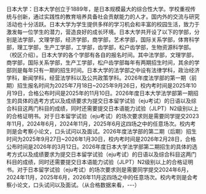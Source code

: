 日本大学：日本大学创立于1889年，是日本规模最大的综合性大学。学校重视传统与创新，通过实践性的教育培养具备社会贡献能力的人才。国内外的交流与研究活动也十分活跃。日本大学为学生提供多样的学习机会和丰富的校园生活，致力于激发每一位学生的潜力，营造良好的成长环境。日本大学共开设了以下的学部，分别是法学部，文理学部，经济学部，商学部，艺术学部，国际关系学部，体育科学部，理工学部，生产工学部，工学部，齿学部，松户齿学部，生物资源科学部。（校区介绍）。日本大学的各个学部有各自的报名时间。其中法学部，文理学部，商学部，国际关系学部，生产工学部，松户齿学部每年有两期招生时间，其余的学部则是每年只有一期的招生时间。日本大学的法学部之中设有法律学科，政治经济学科，新闻学科，经营法学科以及公共政策学科。2026年度法学部的第一期（前期）招生报名时间为2025年7月18日~2025年9月26日，校内考时间是2025年10月19日，合格公布时间是2025年的11月10日。2026年度日本大学法学部第一期招生的具体的选考方式以及成绩要求为提交日本留学试验（eju考试）的日语以及综合科目这两门科目的成绩，同时还需要提交日本语能力试验（JLPT）N2级别以上的合格证明书。对于日本留学试验（eju考试）的场次要求则是需要同学提交2023年11月，2024年6月，2024年11月，2025年6月这四场之中的任意场次。校内考则是会考察小论文，口头试问以及面试。2026年度法学部的第二期（后期）招生时间为2025年9月27日~2026年1月30日，校内考时间是2026年2月28日，合格公布时间是2026年的3月12日。2026年度日本大学法学部第二期招生的具体的选考方式以及成绩要求为提交日本留学试验（eju考试）的日语以及综合科目这两门科目的成绩，同时还需要提交日本语能力试验（JLPT）N2级别以上的合格证明书。对于日本留学试验（eju考试）的场次要求则是需要同学提交2024年6月，2024年11月，2025年6月，2026年11月这四场之中的任意场次。校内考则是会考察小论文，口头试问以及面试。（从合格数据来看，---）